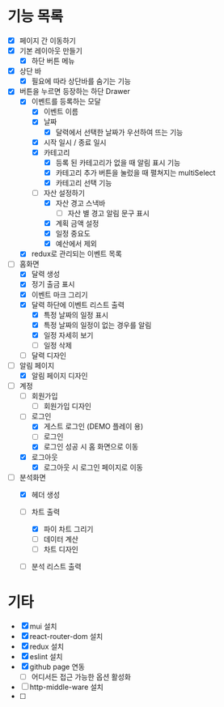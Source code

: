 # 기능 목록
- [x] 페이지 간 이동하기
- [x] 기본 레이아웃 만들기
    - [x] 하단 버튼 메뉴
- [x] 상단 바
    - [x] 필요에 따라 상단바를 숨기는 기능
- [x] 버튼을 누르면 등장하는 하단 Drawer
    - [x] 이벤트를 등록하는 모달
        - [x] 이벤트 이름
        - [x] 날짜
            - [x] 달력에서 선택한 날짜가 우선하여 뜨는 기능
        - [x] 시작 일시 / 종료 일시
        - [x] 카테고리
            - [x] 등록 된 카테고리가 없을 때 알림 표시 기능
            - [x] 카테고리 추가 버튼을 눌렀을 때 펼쳐지는 multiSelect
            - [x] 카테고리 선택 기능
        - [ ] 자산 설정하기
            - [x] 자산 경고 스낵바
                - [ ] 자산 별 경고 알림 문구 표시
            - [x] 계획 금액 설정
            - [x] 일정 중요도
            - [x] 예산에서 제외
    - [x] redux로 관리되는 이벤트 목록
- [ ] 홈화면
    - [x] 달력 생성
    - [x] 정기 출금 표시
    - [x] 이벤트 마크 그리기
    - [x] 달력 하단에 이벤트 리스트 출력
        - [x] 특정 날짜의 일정 표시
        - [x] 특정 날짜의 일정이 없는 경우를 알림
        - [x] 일정 자세히 보기
        - [ ] 일정 삭제
    - [ ] 달력 디자인
- [ ] 알림 페이지
    - [x] 알림 페이지 디자인
- [ ] 계정
    - [ ] 회원가입
        - [ ] 회원가입 디자인
    - [ ] 로그인
        - [x] 게스트 로그인 (DEMO 플레이 용)
        - [ ] 로그인
        - [x] 로그인 성공 시 홈 화면으로 이동
    - [x] 로그아웃
        - [x] 로그아웃 시 로그인 페이지로 이동
- [ ] 분석화면
    - [x] 헤더 생성
    - [ ] 차트 출력
        - [x] 파이 차트 그리기
        - [ ] 데이터 계산
        - [ ] 차트 디자인
    - [ ] 분석 리스트 출력


# 기타
- [x] mui 설치
- [x] react-router-dom 설치
- [x] redux 설치
- [x] eslint 설치
- [x] github page 연동
    - [ ] 어디서든 접근 가능한 옵션 활성화
- [ ] http-middle-ware 설치
- [ ] 